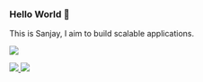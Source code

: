 ### Hello World 👋

This is Sanjay, I aim to build scalable applications.

<!-- <img src="https://github-readme-stats.vercel.app/api?username=sanjaykapilesh&show_icons=true&hide_border=true&count_private=true&theme=dark" /> -->
<!-- <img src="https://github-readme-stats.vercel.app/api/top-langs/?username=Coding-Maniac&layout=compact)](https://github.com/anuraghazra/github-readme-stats" /> -->
<img src="https://github-readme-streak-stats.herokuapp.com/?user=sanjaykapilesh" />
<p>
	<a href="https://www.linkedin.com/in/sanjay-kapilesh/">
        <img src="https://img.shields.io/badge/LinkedIn--_.svg?style=social&logo=linkedin" />
    </a>
    <a href="mailto:sanjaykapileshsridhar@gmail.com">
        <img src="https://img.shields.io/badge/Mail--_.svg?style=social&logo=gmail" />
    </a>
</p>
